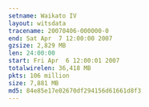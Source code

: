 ```yaml
---
setname: Waikato IV
layout: witsdata
tracename: 20070406-000000-0
end: Sat Apr  7 12:00:00 2007
gzsize: 2,829 MB
len: 24:00:00
start: Fri Apr  6 12:00:01 2007
totalwirelen: 36,418 MB
pkts: 106 million
size: 7,881 MB
md5: 84e85e17e02670df294156d61661d8f3
---
```


